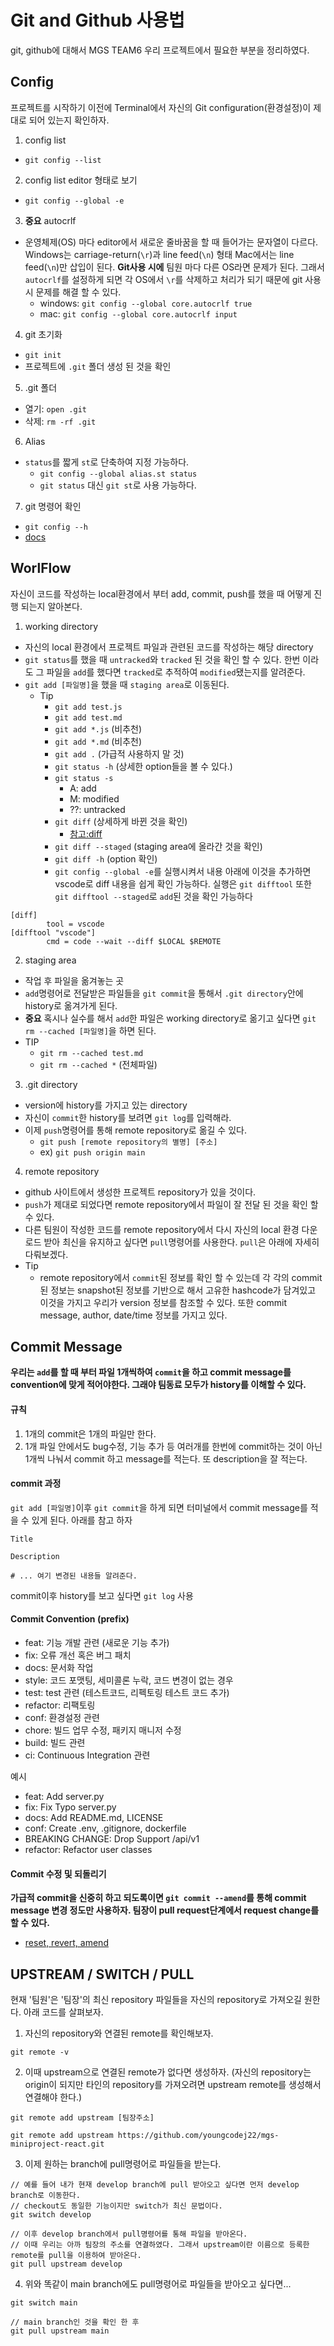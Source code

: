 # Git and Github 사용법

git, github에 대해서 MGS TEAM6 우리 프로젝트에서 필요한 부분을 정리하였다.

## Config

프로젝트를 시작하기 이전에 Terminal에서 자신의 Git configuration(환경설정)이 제대로 되어 있는지 확인하자.

1. config list

- `git config --list`

2. config list editor 형태로 보기

- `git config --global -e`

3. **중요** autocrlf

- 운영체제(OS) 마다 editor에서 새로운 줄바꿈을 할 때 들어가는 문자열이 다르다. Windows는 carriage-return(`\r`)과 line feed(`\n`) 형태 Mac에서는 line feed(`\n`)만 삽입이 된다. **Git사용 시에** 팀원 마다 다른 OS라면 문제가 된다. 그래서 `autocrlf`를 설정하게 되면 각 OS에서 `\r`를 삭제하고 처리가 되기 때문에 git 사용 시 문제를 해결 할 수 있다.
  - windows: `git config --global core.autocrlf true`
  - mac: `git config --global core.autocrlf input`

4. git 초기화

- `git init`
- 프로젝트에 `.git` 폴더 생성 된 것을 확인

5. .git 폴더

- 열기: `open .git`
- 삭제: `rm -rf .git`

6. Alias

- `status`를 짧게 `st`로 단축하여 지정 가능하다.
  - `git config --global alias.st status`
  - `git status` 대신 `git st`로 사용 가능하다.

7. git 명령어 확인

- `git config --h`
- [docs](https://git-scm.com/docs)

## WorlFlow

자신이 코드를 작성하는 local환경에서 부터 add, commit, push를 했을 때 어떻게 진행 되는지 알아본다.

1. working directory

- 자신의 local 환경에서 프로젝트 파일과 관련된 코드를 작성하는 해당 directory
- `git status`를 했을 때 `untracked`와 `tracked` 된 것을 확인 할 수 있다. 한번 이라도 그 파일을 `add`를 했다면 `tracked`로 추적하여 `modified`됐는지를 알려준다.
- `git add [파일명]`을 했을 때 `staging area`로 이동된다.
  - Tip
    - `git add test.js`
    - `git add test.md`
    - `git add *.js` (비추천)
    - `git add *.md` (비추천)
    - `git add .` (가급적 사용하지 말 것)
    - `git status -h` (상세한 option들을 볼 수 있다.)
    - `git status -s`
      - A: add
      - M: modified
      - ??: untracked
    - `git diff` (상세하게 바뀐 것을 확인)
      - [참고:diff](https://kotlinworld.com/278)
    - `git diff --staged` (staging area에 올라간 것을 확인)
    - `git diff -h` (option 확인)
    - `git config --global -e`를 실행시켜서 내용 아래에 이것을 추가하면 vscode로 diff 내용을 쉽게 확인 가능하다. 실행은 `git difftool` 또한 `git difftool --staged`로 `add`된 것을 확인 가능하다

```
[diff]
        tool = vscode
[difftool "vscode"]
        cmd = code --wait --diff $LOCAL $REMOTE
```

2. staging area

- 작업 후 파일을 옮겨놓는 곳
- `add`명령어로 전달받은 파일들을 `git commit`을 통해서 `.git directory`안에 history로 옮겨가게 된다.
- **중요** 혹시나 실수를 해서 `add`한 파일은 working directory로 옮기고 싶다면 `git rm --cached [파일명]`을 하면 된다.
- TIP
  - `git rm --cached test.md`
  - `git rm --cached *` (전체파일)

3. .git directory

- version에 history를 가지고 있는 directory
- 자신이 `commit`한 history를 보려면 `git log`를 입력해라.
- 이제 `push`명령어를 통해 remote repository로 옮길 수 있다.
  - `git push [remote repository의 별명] [주소]`
  - ex) `git push origin main`

4. remote repository

- github 사이트에서 생성한 프로젝트 repository가 있을 것이다.
- `push`가 제대로 되었다면 remote repository에서 파일이 잘 전달 된 것을 확인 할 수 있다.
- 다른 팀원이 작성한 코드를 remote repository에서 다시 자신의 local 환경 다운로드 받아 최신을 유지하고 싶다면 `pull`명령어를 사용한다. `pull`은 아래에 자세히 다뤄보겠다.
- Tip
  - remote repository에서 `commit`된 정보를 확인 할 수 있는데 각 각의 commit 된 정보는 snapshot된 정보를 기반으로 해서 고유한 hashcode가 담겨있고 이것을 가지고 우리가 version 정보를 참조할 수 있다. 또한 commit message, author, date/time 정보를 가지고 있다.

## Commit Message

**우리는 `add`를 할 때 부터 파일 1개씩하여 `commit`을 하고 commit message를 convention에 맞게 적어야한다. 그래야 팀동료 모두가 history를 이해할 수 있다.**

#### 규칙

1. 1개의 commit은 1개의 파일만 한다.
2. 1개 파일 안에서도 bug수정, 기능 추가 등 여러개를 한번에 commit하는 것이 아닌 1개씩 나눠서 commit 하고 message를 적는다. 또 description을 잘 적는다.

#### commit 과정

`git add [파일명]`이후 `git commit`을 하게 되면 터미널에서 commit message를 적을 수 있게 된다. 아래를 참고 하자

```
Title

Description

# ... 여기 변경된 내용들 알려준다.
```

commit이후 history를 보고 싶다면 `git log` 사용

#### Commit Convention (prefix)

- feat: 기능 개발 관련 (새로운 기능 추가)
- fix: 오류 개선 혹은 버그 패치
- docs: 문서화 작업
- style: 코드 포맷팅, 세미콜론 누락, 코드 변경이 없는 경우
- test: test 관련 (테스트코드, 리펙토링 테스트 코드 추가)
- refactor: 리팩토링
- conf: 환경설정 관련
- chore: 빌드 업무 수정, 패키지 매니저 수정
- build: 빌드 관련
- ci: Continuous Integration 관련

예시

- feat: Add server.py
- fix: Fix Typo server.py
- docs: Add README.md, LICENSE
- conf: Create .env, .gitignore, dockerfile
- BREAKING CHANGE: Drop Support /api/v1
- refactor: Refactor user classes

#### Commit 수정 및 되돌리기

**가급적 commit을 신중히 하고 되도록이면 `git commit --amend`를 통해 commit message 변경 정도만 사용하자. 팀장이 pull request단계에서 request change를 할 수 있다.**

- [reset, revert, amend](https://www.lainyzine.com/ko/article/git-reset-and-git-revert-and-git-commit-amend/)

## UPSTREAM / SWITCH / PULL

현재 '팀원'은 '팀장'의 최신 repository 파일들을 자신의 repository로 가져오길 원한다.
아래 코드를 살펴보자.

1. 자신의 repository와 연결된 remote를 확인해보자.

```
git remote -v
```

2. 이때 upstream으로 연결된 remote가 없다면 생성하자.
   (자신의 repository는 origin이 되지만 타인의 repository를 가져오려면 upstream remote를 생성해서 연결해야 한다.)

```
git remote add upstream [팀장주소]

git remote add upstream https://github.com/youngcodej22/mgs-miniproject-react.git
```

3. 이제 원하는 branch에 pull명령어로 파일들을 받는다.

```
// 예를 들어 내가 현재 develop branch에 pull 받아오고 싶다면 먼저 develop branch로 이동한다.
// checkout도 동일한 기능이지만 switch가 최신 문법이다.
git switch develop

// 이후 develop branch에서 pull명령어를 통해 파일을 받아온다.
// 이때 우리는 아까 팀장의 주소를 연결하였다. 그래서 upstream이란 이름으로 등록한 remote를 pull을 이용하여 받아온다.
git pull upstream develop
```

4. 위와 똑같이 main branch에도 pull명령어로 파일들을 받아오고 싶다면...

```
git switch main

// main branch인 것을 확인 한 후
git pull upstream main
```
